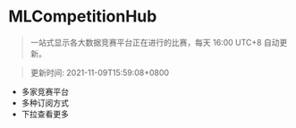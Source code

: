 # MLCompetitionHub

> 一站式显示各大数据竞赛平台正在进行的比赛，每天 16:00 UTC+8 自动更新。
  
> 更新时间: 2021-11-09T15:59:08+0800 

* 多家竞赛平台
* 多种订阅方式
* 下拉查看更多